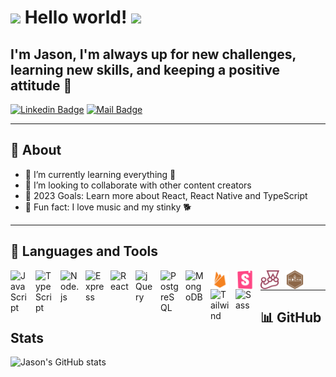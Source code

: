 # <img src="https://github.com/TheDudeThatCode/TheDudeThatCode/blob/master/Assets/Hi.gif" width="29px"> Hello world!&nbsp;<img src="https://github.com/TheDudeThatCode/TheDudeThatCode/blob/master/Assets/Earth.gif" width="24px">

## I'm Jason, I'm always up for new challenges, learning new skills, and keeping a positive attitude 🚀

[![Linkedin Badge](https://img.shields.io/badge/-Jason_Di-0e76a8?style=flat&labelColor=0e76a8&logo=linkedin&logoColor=white)](https://www.linkedin.com/in/jason-di-185b1124b/)
[![Mail Badge](https://img.shields.io/badge/-Jason_Di-c0392b?style=flat&labelColor=c0392b&logo=gmail&logoColor=white)](mailto:jasondisj@gmail.com)

---
  
## 🧐 About 

- 🌱 I’m currently learning everything 🤣
- 👯 I’m looking to collaborate with other content creators
- 🥅 2023 Goals: Learn more about React, React Native and TypeScript
- 🍿 Fun fact: I love music and my stinky 🐕

---

## 🧰 Languages and Tools

<img align="left" alt="JavaScript" width="30px" src="https://cdn.jsdelivr.net/gh/devicons/devicon/icons/javascript/javascript-original.svg" style="padding-right:10px;" />
<img align="left" alt="TypeScript" width="30px" src="https://cdn.jsdelivr.net/gh/devicons/devicon/icons/typescript/typescript-plain.svg" style="padding-right:10px;"/>
<!-- <img align="left" alt="HTML5" width="30px" src="https://cdn.jsdelivr.net/gh/devicons/devicon/icons/html5/html5-original.svg" style="padding-right:10px;" /> -->
<img align="left" alt="Node.js" width="30px" src="https://cdn.jsdelivr.net/gh/devicons/devicon/icons/nodejs/nodejs-original.svg" style="padding-right:10px;" />
<img align="left" alt="Express" width="30px" src="https://cdn.jsdelivr.net/gh/devicons/devicon/icons/express/express-original.svg" style="padding-right:10px;" />
<img align="left" alt="React" width="30px" src="https://cdn.jsdelivr.net/gh/devicons/devicon/icons/react/react-original.svg" style="padding-right:10px;" />
<img align="left" alt="jQuery" width="30px" src="https://cdn.jsdelivr.net/gh/devicons/devicon/icons/jquery/jquery-original.svg" style="padding-right:10px;" />
<!-- <img align="left" alt="Ruby" width="30px" src="https://cdn.jsdelivr.net/gh/devicons/devicon/icons/ruby/ruby-original.svg" style="padding-right:10px;" /> -->
<!-- <img align="left" alt="Rails" width="30px" src="https://github.com/devicons/devicon/blob/master/icons/rails/rails-original-wordmark.svg" style="padding-right:10px;" /> -->
<img align="left" alt="PostgreSQL" width="30px" src="https://cdn.jsdelivr.net/gh/devicons/devicon/icons/postgresql/postgresql-original.svg" style="padding-right:10px;" />
<img align="left" alt="MongoDB" width="30px" src="https://cdn.jsdelivr.net/gh/devicons/devicon/icons/mongodb/mongodb-original.svg" style="padding-right:10px;" />
<img align="left" alt="Firebase" width="30px" src="https://github.com/devicons/devicon/blob/master/icons/firebase/firebase-plain.svg" style="padding-right:10px;" />
<img align="left" alt="Storybook" width="30px" src="https://github.com/devicons/devicon/blob/master/icons/storybook/storybook-original.svg" style="padding-right:10px;" />
<img align="left" alt="Jest" width="30px" src="https://github.com/devicons/devicon/blob/master/icons/jest/jest-plain.svg" style="padding-right:10px;" />
<img align="left" alt="Mocha" width="30px" src="https://github.com/devicons/devicon/blob/master/icons/mocha/mocha-plain.svg" style="padding-right:10px;" />
<!-- <img align="left" alt="CSS3" width="26px" src="https://cdn.jsdelivr.net/gh/devicons/devicon/icons/css3/css3-original.svg" style="padding-right:10px;" /> -->
<img align="left" alt="Tailwind" width="30px" src="https://upload.wikimedia.org/wikipedia/commons/thumb/d/d5/Tailwind_CSS_Logo.svg/120px-Tailwind_CSS_Logo.svg.png" style="padding-right:10px;" />
<img align="left" alt="Sass" width="30px" src="https://cdn.jsdelivr.net/gh/devicons/devicon/icons/sass/sass-original.svg" style="padding-right:10px;" />
<!-- <img align="left" alt="GitHub" width="30px" src="https://user-images.githubusercontent.com/3369400/139447912-e0f43f33-6d9f-45f8-be46-2df5bbc91289.png" style="padding-right:10px;" /> -->
<br />

---

## 📊 GitHub Stats
![Jason's GitHub stats](https://github-readme-stats.vercel.app/api?username=JasonDisj&show_icons=true&theme=aura)



<!---
JasonDisj/JasonDisj is a ✨ special ✨ repository because its `README.md` (this file) appears on your GitHub profile.
You can click the Preview link to take a look at your changes.
--->
